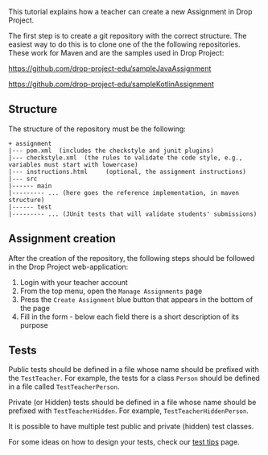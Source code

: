 This tutorial explains how a teacher can create a new Assignment in Drop Project.

The first step is to create a git repository with the correct structure. The easiest way to do this is to clone one of the the following repositories. These work for Maven and are the samples used in Drop Project:

https://github.com/drop-project-edu/sampleJavaAssignment

https://github.com/drop-project-edu/sampleKotlinAssignment

## Structure

The structure of the repository must be the following:

    + assignment
    |--- pom.xml  (includes the checkstyle and junit plugins)
    |--- checkstyle.xml  (the rules to validate the code style, e.g., variables must start with lowercase)
    |--- instructions.html     (optional, the assignment instructions)
    |--- src
    |------ main
    |--------- ... (here goes the reference implementation, in maven structure)
    |------ test
    |--------- ... (JUnit tests that will validate students' submissions)

## Assignment creation

After the creation of the repository, the following steps should be followed in the Drop Project web-application:

1. Login with your teacher account
2. From the top menu, open the `Manage Assignments` page
3. Press the `Create Assignment` blue button that appears in the bottom of the page
4. Fill in the form - below each field there is a short description of its purpose

## Tests

Public tests should be defined in a file whose name should be prefixed with the `TestTeacher`. For example, the tests 
for a class `Person` should be defined in a file called `TestTeacherPerson`.

Private (or Hidden) tests should be defined in a file whose name should be prefixed with `TestTeacherHidden`. For example, `TestTeacherHiddenPerson`.

It is possible to have multiple test public and private (hidden) test classes.

For some ideas on how to design your tests, check our [test tips](test-tips.md) page.
